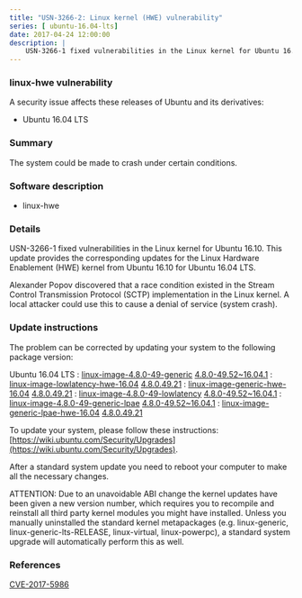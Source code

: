 ```yaml
---
title: "USN-3266-2: Linux kernel (HWE) vulnerability"
series: [ ubuntu-16.04-lts]
date: 2017-04-24 12:00:00
description: |
    USN-3266-1 fixed vulnerabilities in the Linux kernel for Ubuntu 16.10. This update provides the corresponding updates for the Linux Hardware Enablement (HWE) kernel from Ubuntu 16.10 for Ubuntu 16.04 LTS.
--- 
```

 
### linux-hwe vulnerability

A security issue affects these releases of Ubuntu and its derivatives:

* Ubuntu 16.04 LTS

### Summary

The system could be made to crash under certain conditions. 

### Software description

* linux-hwe 

### Details

USN-3266-1 fixed vulnerabilities in the Linux kernel for Ubuntu 16.10. This update provides the corresponding updates for the Linux Hardware Enablement (HWE) kernel from Ubuntu 16.10 for Ubuntu 16.04 LTS.

Alexander Popov discovered that a race condition existed in the Stream Control Transmission Protocol (SCTP) implementation in the Linux kernel. A local attacker could use this to cause a denial of service (system crash). 

### Update instructions

The problem can be corrected by updating your system to the following package version:

Ubuntu 16.04 LTS
 : [linux-image-4.8.0-49-generic](https://launchpad.net/ubuntu/+source/linux-hwe) <span> [4.8.0-49.52~16.04.1](https://launchpad.net/ubuntu/+source/linux-hwe/4.8.0-49.52~16.04.1) </span> 
 : [linux-image-lowlatency-hwe-16.04](https://launchpad.net/ubuntu/+source/linux-hwe) <span> [4.8.0.49.21](https://launchpad.net/ubuntu/+source/linux-hwe/4.8.0-49.52~16.04.1) </span> 
 : [linux-image-generic-hwe-16.04](https://launchpad.net/ubuntu/+source/linux-hwe) <span> [4.8.0.49.21](https://launchpad.net/ubuntu/+source/linux-hwe/4.8.0-49.52~16.04.1) </span> 
 : [linux-image-4.8.0-49-lowlatency](https://launchpad.net/ubuntu/+source/linux-hwe) <span> [4.8.0-49.52~16.04.1](https://launchpad.net/ubuntu/+source/linux-hwe/4.8.0-49.52~16.04.1) </span> 
 : [linux-image-4.8.0-49-generic-lpae](https://launchpad.net/ubuntu/+source/linux-hwe) <span> [4.8.0-49.52~16.04.1](https://launchpad.net/ubuntu/+source/linux-hwe/4.8.0-49.52~16.04.1) </span> 
 : [linux-image-generic-lpae-hwe-16.04](https://launchpad.net/ubuntu/+source/linux-hwe) <span> [4.8.0.49.21](https://launchpad.net/ubuntu/+source/linux-hwe/4.8.0-49.52~16.04.1) </span> 

To update your system, please follow these instructions: [https://wiki.ubuntu.com/Security/Upgrades](https://wiki.ubuntu.com/Security/Upgrades).

After a standard system update you need to reboot your computer to make all the necessary changes.

ATTENTION: Due to an unavoidable ABI change the kernel updates have been given a new version number, which requires you to recompile and reinstall all third party kernel modules you might have installed. Unless you manually uninstalled the standard kernel metapackages (e.g. linux-generic, linux-generic-lts-RELEASE, linux-virtual, linux-powerpc), a standard system upgrade will automatically perform this as well. 

### References

 [CVE-2017-5986](http://people.ubuntu.com/~ubuntu-security/cve/CVE-2017-5986)
 
